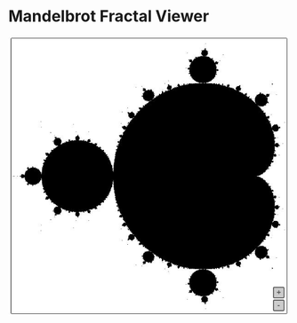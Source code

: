 # Mandelbrot Fractal Viewer
![Web Viewer][fractal_viewer]

[fractal_viewer]: /img/fractal_viewer.jpg
